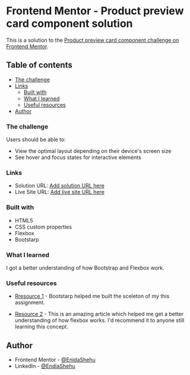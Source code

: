 # Frontend Mentor - Product preview card component solution

This is a solution to the [Product preview card component challenge on Frontend Mentor](https://www.frontendmentor.io/challenges/product-preview-card-component-GO7UmttRfa).

## Table of contents

- [The challenge](#the-challenge)
- [Links](#links)
  - [Built with](#built-with)
  - [What I learned](#what-i-learned)
  - [Useful resources](#useful-resources)
- [Author](#author)

### The challenge

Users should be able to:

- View the optimal layout depending on their device's screen size
- See hover and focus states for interactive elements

### Links

- Solution URL: [Add solution URL here]([https://your-solution-url.com](https://github.com/EnidaShehu/Product-preview-card-componen-main))
- Live Site URL: [Add live site URL here]([https://your-live-site-url.com](https://enidashehu.github.io/Product-preview-card-componen-main/))

### Built with

- HTML5
- CSS custom properties
- Flexbox
- Bootstarp

### What I learned

I got a better understanding of how Bootstrap and Flexbox work.

### Useful resources

- [Rresource 1](https://getbootstrap.com/) - Bootstarp helped me built the sceleton of my this assignment.

- [Resource 2](https://css-tricks.com/snippets/css/a-guide-to-flexbox/) - This is an amazing article which helped me get a better understanding of how flexbox works. I'd recommend it to anyone still learning this concept.

## Author

- Frontend Mentor - [@EnidaShehu](https://www.frontendmentor.io/profile/EnidaShehu)
- LinkedIn - [@EndiaShehu](https://www.linkedin.com/in/enida-shehu-04504612b/)
